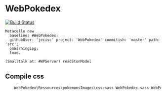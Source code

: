 # WebPokedex
[![Build Status](https://travis-ci.org/jecisc/WebPokedex.svg?branch=development)](https://travis-ci.org/jecisc/WebPokedex)
```Smalltalk
Metacello new 
  baseline: #WebPokedex;
  githubUser: 'jecisc' project: 'WebPokedex' commitish: 'master' path: 'src';
  onWarningLog;
  load.

(Smalltalk at: #WPServer) readStonModel
```

## Compile css

```Bash
	WebPokedex\Ressources\pokemonsImages\css>sass WebPokedex.sass WebPokedex.css --style compressed
```